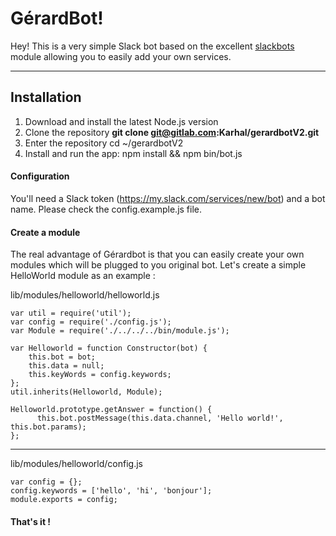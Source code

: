 GérardBot!
===================

Hey! This is a very simple Slack bot based on the excellent [slackbots](https://www.npmjs.com/package/slackbots "slackbots") module allowing you to easily add your own services.

----------


Installation
-------------
1. Download and install the latest Node.js version
2. Clone the repository **git clone git@gitlab.com:Karhal/gerardbotV2.git**
3. Enter the repository cd ~/gerardbotV2
4. Install and run the app: npm install && npm bin/bot.js

#### <i class="icon-file"></i> Configuration
You'll need a Slack token (https://my.slack.com/services/new/bot) and a bot name. Please check the config.example.js file.


#### <i class="icon-file"></i> Create a module

The real advantage of Gérardbot is that you can easily create your own modules which will be plugged to you original bot. 
Let's create a simple HelloWorld module as an example :

    

lib/modules/helloworld/helloworld.js

    
    var util = require('util');
    var config = require('./config.js');
    var Module = require('./../../../bin/module.js');
    
    var Helloworld = function Constructor(bot) {
	    this.bot = bot;
	    this.data = null;
	    this.keyWords = config.keywords;
	};
    util.inherits(Helloworld, Module);
    
    Helloworld.prototype.getAnswer = function() {
          this.bot.postMessage(this.data.channel, 'Hello world!', this.bot.params);
    };

----------
   lib/modules/helloworld/config.js
    
    var config = {};   
    config.keywords = ['hello', 'hi', 'bonjour'];   
    module.exports = config;

#### That's it !
